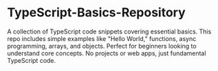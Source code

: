 # TypeScript-Basics-Repository
A collection of TypeScript code snippets covering essential basics. This repo includes simple examples like "Hello World," functions, async programming, arrays, and objects. Perfect for beginners looking to understand core concepts. No projects or web apps, just fundamental TypeScript code.
